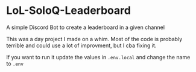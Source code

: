 # LoL-SoloQ-Leaderboard
A simple Discord Bot to create a leaderboard in a given channel

This was a day project I made on a whim. Most of the code is probably terrible and could use a lot of improvment, but I cba fixing it.

If you want to run it update the values in `.env.local` and change the name to `.env`
